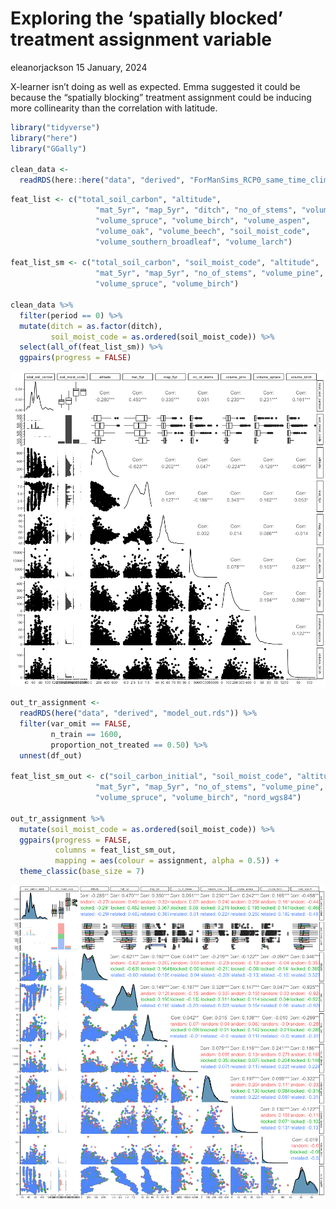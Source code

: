 Exploring the ‘spatially blocked’ treatment assignment variable
================
eleanorjackson
15 January, 2024

X-learner isn’t doing as well as expected. Emma suggested it could be
because the “spatially blocking” treatment assignment could be inducing
more collinearity than the correlation with latitude.

``` r
library("tidyverse")
library("here")
library("GGally")

clean_data <-
  readRDS(here::here("data", "derived", "ForManSims_RCP0_same_time_clim.rds"))
```

``` r
feat_list <- c("total_soil_carbon", "altitude",
                   "mat_5yr", "map_5yr", "ditch", "no_of_stems", "volume_pine",
                   "volume_spruce", "volume_birch", "volume_aspen",
                   "volume_oak", "volume_beech", "soil_moist_code",
                   "volume_southern_broadleaf", "volume_larch")

feat_list_sm <- c("total_soil_carbon", "soil_moist_code", "altitude",
                   "mat_5yr", "map_5yr", "no_of_stems", "volume_pine",
                   "volume_spruce", "volume_birch")

clean_data %>% 
  filter(period == 0) %>%
  mutate(ditch = as.factor(ditch),
         soil_moist_code = as.ordered(soil_moist_code)) %>% 
  select(all_of(feat_list_sm)) %>% 
  ggpairs(progress = FALSE)
```

![](figures/2024-01-15_spatial-block-collinearity/unnamed-chunk-1-1.png)<!-- -->

``` r
out_tr_assignment <- 
  readRDS(here("data", "derived", "model_out.rds")) %>% 
  filter(var_omit == FALSE, 
         n_train == 1600, 
         proportion_not_treated == 0.50) %>% 
  unnest(df_out)

feat_list_sm_out <- c("soil_carbon_initial", "soil_moist_code", "altitude",
                   "mat_5yr", "map_5yr", "no_of_stems", "volume_pine",
                   "volume_spruce", "volume_birch", "nord_wgs84")

out_tr_assignment %>% 
  mutate(soil_moist_code = as.ordered(soil_moist_code)) %>% 
  ggpairs(progress = FALSE, 
          columns = feat_list_sm_out,
          mapping = aes(colour = assignment, alpha = 0.5)) +
  theme_classic(base_size = 7)
```

![](figures/2024-01-15_spatial-block-collinearity/unnamed-chunk-2-1.png)<!-- -->
